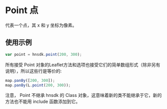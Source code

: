 # Point 点

代表一个点，其 x 和 y 坐标为像素。

## 使用示例

```js
var point = hnsdk.point(200, 300);
```

所有接受 Point 对象的Leaflet方法和选项也接受它们的简单数组形式（除非另有说明），所以这些行是等价的:

```js
map.panBy([200, 300]);
map.panBy(L.point(200, 300));
```
注意， Point 不继承 hnsdk 的 Class 对象，这意味着新的类不能继承于它，新的方法也不能用 include 函数添加到它。

<PointCreation />

<PointMethods :showH2="true" />

<PointProperties />
